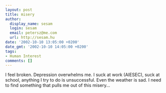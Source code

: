 ```yaml
---
layout: post
title: misery
author:
  display_name: sesam
  login: sesam
  email: petersz@me.com
  url: http://sesam.hu
date: '2002-10-10 13:05:00 +0200'
date_gmt: '2002-10-10 14:05:00 +0200'
tags:
- Human Interest
comments: []
---
```


I feel broken. Depression overwhelms me. I suck at work (AIESEC), suck at school, anything I try to do is unsuccessful. Even the weather is sad. I need to find something that pulls me out of this misery...
